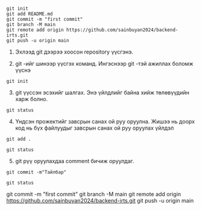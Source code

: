 ```

git init
git add README.md
git commit -m "first commit"
git branch -M main
git remote add origin https://github.com/sainbuyan2024/backend-irts.git
git push -u origin main

```



1. Эхлээд git дээрээ хоосон repository  үүсгэнэ.


2. git -ийг шинээр үүсгэх команд. Ингэснээр git -тэй ажиллах боломж үүснэ

```
git init
```

3. git  үүссэн эсэхийг шалгах. Энэ үйлдлийг байна хийж төлөвүүдийн харж болно.

```
git status
```

4. Үндсэн прожектийг завсрын санах ой руу оруулна. Жишээ нь доорх код нь бүх файлуудыг завсрын санах ой руу оруулах үйлдэл

```
git add .

git status
```

5. git рүү оруулахдаа comment бичиж оруулдаг. 

```
git commit -m"Тайлбар"

git status
```


git commit -m "first commit"
git branch -M main
git remote add origin https://github.com/sainbuyan2024/backend-irts.git
git push -u origin main